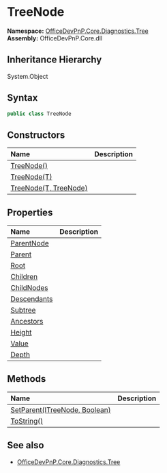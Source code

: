 # TreeNode
**Namespace:** [OfficeDevPnP.Core.Diagnostics.Tree](OfficeDevPnP.Core.Diagnostics.Tree.md)  
**Assembly:** OfficeDevPnP.Core.dll  
## Inheritance Hierarchy
System.Object  
## Syntax
```C#
public class TreeNode
```
## Constructors
|**Name**|**Description**|
|:-----|:-----|
| [TreeNode()](OfficeDevPnP.Core.Diagnostics.Tree.TreeNode.ctor1.md) | 
| [TreeNode(T)](OfficeDevPnP.Core.Diagnostics.Tree.TreeNode.ctor2.md) | 
| [TreeNode(T, TreeNode)](OfficeDevPnP.Core.Diagnostics.Tree.TreeNode.ctor3.md) | 
## Properties
|**Name**|**Description**|
|:-----|:-----|
| [ParentNode](OfficeDevPnP.Core.Diagnostics.Tree.TreeNode.ParentNode.md) | 
| [Parent](OfficeDevPnP.Core.Diagnostics.Tree.TreeNode.Parent.md) | 
| [Root](OfficeDevPnP.Core.Diagnostics.Tree.TreeNode.Root.md) | 
| [Children](OfficeDevPnP.Core.Diagnostics.Tree.TreeNode.Children.md) | 
| [ChildNodes](OfficeDevPnP.Core.Diagnostics.Tree.TreeNode.ChildNodes.md) | 
| [Descendants](OfficeDevPnP.Core.Diagnostics.Tree.TreeNode.Descendants.md) | 
| [Subtree](OfficeDevPnP.Core.Diagnostics.Tree.TreeNode.Subtree.md) | 
| [Ancestors](OfficeDevPnP.Core.Diagnostics.Tree.TreeNode.Ancestors.md) | 
| [Height](OfficeDevPnP.Core.Diagnostics.Tree.TreeNode.Height.md) | 
| [Value](OfficeDevPnP.Core.Diagnostics.Tree.TreeNode.Value.md) | 
| [Depth](OfficeDevPnP.Core.Diagnostics.Tree.TreeNode.Depth.md) | 
## Methods
|**Name**|**Description**|
|:-----|:-----|
| [SetParent(ITreeNode, Boolean)](OfficeDevPnP.Core.Diagnostics.Tree.TreeNode.ba4c22d7.md) | 
| [ToString()](OfficeDevPnP.Core.Diagnostics.Tree.TreeNode.b40365cf.md) | 
## See also
- [OfficeDevPnP.Core.Diagnostics.Tree](OfficeDevPnP.Core.Diagnostics.Tree.md)
